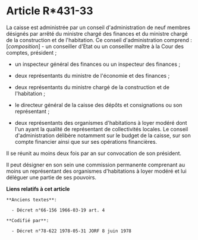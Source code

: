 # Article R*431-33

La caisse est administrée par un conseil d'administration de neuf membres désignés par arrêté du ministre chargé des finances
et du ministre chargé de la construction et de l'habitation. Ce conseil d'administration comprend : [*composition*]    - un
conseiller d'Etat ou un conseiller maître à la Cour des comptes, président ;

- un inspecteur général des finances ou un inspecteur des finances ;

- deux représentants du ministre de l'économie et des finances ;

- deux représentants du ministre chargé de la construction et de l'habitation ;

- le directeur général de la caisse des dépôts et consignations ou son représentant ;

- deux représentants des organismes d'habitations à loyer modéré dont l'un ayant la qualité de représentant de collectivités
locales. Le conseil d'administration délibère notamment sur le budget de la caisse, sur son compte financier ainsi que sur
ses opérations financières.

Il se réunit au moins deux fois par an sur convocation de son président.

Il peut désigner en son sein une commission permanente comprenant au moins un représentant des organismes d'habitations à
loyer modéré et lui déléguer une partie de ses pouvoirs.

**Liens relatifs à cet article**

	**Anciens textes**:

	  - Décret n°66-156 1966-03-19 art. 4

	**Codifié par**:

	  - Décret n°78-622 1978-05-31 JORF 8 juin 1978

